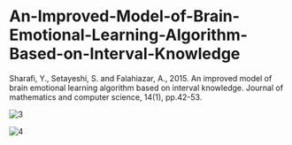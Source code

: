# An-Improved-Model-of-Brain-Emotional-Learning-Algorithm-Based-on-Interval-Knowledge
Sharafi, Y., Setayeshi, S. and Falahiazar, A., 2015. An improved model of brain emotional learning algorithm based on interval knowledge. Journal of mathematics and computer science, 14(1), pp.42-53.


![3](https://github.com/Yousef-Sharafi/An-Improved-Model-of-Brain-Emotional-Learning-Algorithm-Based-on-Interval-Knowledge/assets/142591174/7011cd0a-d6c3-40e5-bd77-22292d862ae4)


![4](https://github.com/Yousef-Sharafi/An-Improved-Model-of-Brain-Emotional-Learning-Algorithm-Based-on-Interval-Knowledge/assets/142591174/41110776-e6f2-4abd-99c9-c55da7e9ec2d)
